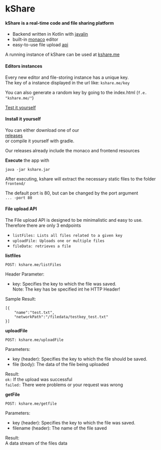 # kShare

#### kShare is a real-time code and file sharing platform

- Backend written in Kotlin with [javalin](javalin.io)
- built-in [monaco](https://microsoft.github.io/monaco-editor/) editor
- easy-to-use file upload [api](link)

A running instance of kShare can be used at [kshare.me](kshare.me)

#### Editors instances

Every new editor and file-storing instance has a unique key. \
The key of a instance displayed in the url like: `kshare.me/key` 

You can also generate a random key by going to the index.html (`f.e. "kshare.me/"`)

[Test it yourself](kshare.me)

#### Install it yourself

You can either download one of our \
[releases](https://github.com/rpanic/kshare/releases) \
or compile it yourself with gradle.

Our releases already include the monaco and frontend resources

**Execute** the app with

`java -jar kshare.jar`
    
After executing, kshare will extract the necessary static files to the folder `frontend/`
    
The default port is 80, but can be changed by the port argument\
`... -port 80`

#### File upload API

The File upload API is designed to be minimalistic and easy to use. \
Therefore there are only 3 endpoints

- `listFiles: Lists all files related to a given key`
- `uploadFile: Uploads one or multiple files`
- `fileData: retrieves a file`

**listfiles**

`POST: kshare.me/listFiles`

Header Parameter: 
- key: Specifies the key to which the file was saved. \
Note: The key has be specified int he HTTP Header!

Sample Result: 
```
[{
    "name":"test.txt",
    "networkPath":"/filedata/testkey_test.txt"
}]
```

**uploadFile**

`POST: kshare.me/uploadFile`

Parameters: 
- key (header): Specifies the key to which the file should be saved.
- file (body): The data of the file being uploaded 

Result: \
`ok:` If the upload was successful \
`failed:` There were problems or your request was wrong

**getFile**

`POST: kshare.me/getfile`

Parameters:
- key (header): Specifies the key to which the file was saved.
- filename (header): The name of the file saved

Result: \
A data stream of the files data


